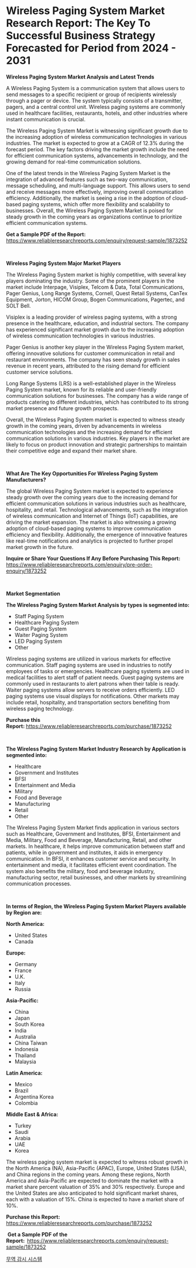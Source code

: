 <p><h1>Wireless Paging System Market Research Report: The Key To Successful Business Strategy Forecasted for Period from 2024 - 2031</h1></p><p><strong>Wireless Paging System Market Analysis and Latest Trends</strong></p>
<p><p>A Wireless Paging System is a communication system that allows users to send messages to a specific recipient or group of recipients wirelessly through a pager or device. The system typically consists of a transmitter, pagers, and a central control unit. Wireless paging systems are commonly used in healthcare facilities, restaurants, hotels, and other industries where instant communication is crucial.</p><p>The Wireless Paging System Market is witnessing significant growth due to the increasing adoption of wireless communication technologies in various industries. The market is expected to grow at a CAGR of 12.3% during the forecast period. The key factors driving the market growth include the need for efficient communication systems, advancements in technology, and the growing demand for real-time communication solutions.</p><p>One of the latest trends in the Wireless Paging System Market is the integration of advanced features such as two-way communication, message scheduling, and multi-language support. This allows users to send and receive messages more effectively, improving overall communication efficiency. Additionally, the market is seeing a rise in the adoption of cloud-based paging systems, which offer more flexibility and scalability to businesses. Overall, the Wireless Paging System Market is poised for steady growth in the coming years as organizations continue to prioritize efficient communication systems.</p></p>
<p><strong>Get a Sample PDF of the Report:&nbsp;</strong> <a href="https://www.reliableresearchreports.com/enquiry/request-sample/1873252">https://www.reliableresearchreports.com/enquiry/request-sample/1873252</a></p>
<p>&nbsp;</p>
<p><strong>Wireless Paging System Major Market Players</strong></p>
<p><p>The Wireless Paging System market is highly competitive, with several key players dominating the industry. Some of the prominent players in the market include Interpage, Visiplex, Telcom & Data, Total Communications, Pager Genius, Long Range Systems, Cornell, Quest Retail Systems, CanTex Equipment, Jorton, HICOM Group, Bogen Communications, Pagertec, and SOLT Bell.</p><p>Visiplex is a leading provider of wireless paging systems, with a strong presence in the healthcare, education, and industrial sectors. The company has experienced significant market growth due to the increasing adoption of wireless communication technologies in various industries.</p><p>Pager Genius is another key player in the Wireless Paging System market, offering innovative solutions for customer communication in retail and restaurant environments. The company has seen steady growth in sales revenue in recent years, attributed to the rising demand for efficient customer service solutions.</p><p>Long Range Systems (LRS) is a well-established player in the Wireless Paging System market, known for its reliable and user-friendly communication solutions for businesses. The company has a wide range of products catering to different industries, which has contributed to its strong market presence and future growth prospects.</p><p>Overall, the Wireless Paging System market is expected to witness steady growth in the coming years, driven by advancements in wireless communication technologies and the increasing demand for efficient communication solutions in various industries. Key players in the market are likely to focus on product innovation and strategic partnerships to maintain their competitive edge and expand their market share.</p></p>
<p>&nbsp;</p>
<p><strong>What Are The Key Opportunities For Wireless Paging System Manufacturers?</strong></p>
<p><p>The global Wireless Paging System market is expected to experience steady growth over the coming years due to the increasing demand for efficient communication solutions in various industries such as healthcare, hospitality, and retail. Technological advancements, such as the integration of wireless communication and Internet of Things (IoT) capabilities, are driving the market expansion. The market is also witnessing a growing adoption of cloud-based paging systems to improve communication efficiency and flexibility. Additionally, the emergence of innovative features like real-time notifications and analytics is projected to further propel market growth in the future.</p></p>
<p><strong>Inquire or Share Your Questions If Any Before Purchasing This Report:</strong> <a href="https://www.reliableresearchreports.com/enquiry/pre-order-enquiry/1873252">https://www.reliableresearchreports.com/enquiry/pre-order-enquiry/1873252</a></p>
<p>&nbsp;</p>
<p><strong>Market Segmentation</strong></p>
<p><strong>The Wireless Paging System Market Analysis by types is segmented into:</strong></p>
<p><ul><li>Staff Paging System</li><li>Healthcare Paging System</li><li>Guest Paging System</li><li>Waiter Paging System</li><li>LED Paging System</li><li>Other</li></ul></p>
<p><p>Wireless paging systems are utilized in various markets for effective communication. Staff paging systems are used in industries to notify employees of tasks or emergencies. Healthcare paging systems are used in medical facilities to alert staff of patient needs. Guest paging systems are commonly used in restaurants to alert patrons when their table is ready. Waiter paging systems allow servers to receive orders efficiently. LED paging systems use visual displays for notifications. Other markets may include retail, hospitality, and transportation sectors benefiting from wireless paging technology.</p></p>
<p><strong>Purchase this Report:&nbsp;</strong><a href="https://www.reliableresearchreports.com/purchase/1873252">https://www.reliableresearchreports.com/purchase/1873252</a></p>
<p>&nbsp;</p>
<p><strong>The Wireless Paging System Market Industry Research by Application is segmented into:</strong></p>
<p><ul><li>Healthcare</li><li>Government and Institutes</li><li>BFSI</li><li>Entertainment and Media</li><li>Military</li><li>Food and Beverage</li><li>Manufacturing</li><li>Retail</li><li>Other</li></ul></p>
<p><p>The Wireless Paging System Market finds application in various sectors such as Healthcare, Government and Institutes, BFSI, Entertainment and Media, Military, Food and Beverage, Manufacturing, Retail, and other markets. In healthcare, it helps improve communication between staff and patients, while in government and institutes, it aids in emergency communication. In BFSI, it enhances customer service and security. In entertainment and media, it facilitates efficient event coordination. The system also benefits the military, food and beverage industry, manufacturing sector, retail businesses, and other markets by streamlining communication processes.</p></p>
<p>&nbsp;</p>
<p><strong>In terms of Region, the Wireless Paging System Market Players available by Region are:</strong></p>
<p>
    <p> <strong> North America: </strong>
        <ul>
            <li>United States</li>
            <li>Canada</li>
        </ul>
        </p> 
    <p> <strong> Europe: </strong>
        <ul>
            <li>Germany</li>
            <li>France</li>
            <li>U.K.</li>
            <li>Italy</li>
            <li>Russia</li>
        </ul>
        </p> 
    <p> <strong> Asia-Pacific: </strong>
        <ul>
            <li>China</li>
            <li>Japan</li>
            <li>South Korea</li>
            <li>India</li>
            <li>Australia</li>
            <li>China Taiwan</li>
            <li>Indonesia</li>
            <li>Thailand</li>
            <li>Malaysia</li>
        </ul>
        </p> 
    <p> <strong> Latin America: </strong>
        <ul>
            <li>Mexico</li>
            <li>Brazil</li>
            <li>Argentina Korea</li>
            <li>Colombia</li>
        </ul>
        </p> 
    <p> <strong> Middle East & Africa: </strong>
        <ul>
            <li>Turkey</li>
            <li>Saudi</li>
            <li>Arabia</li>
            <li>UAE</li>
            <li>Korea</li>
        </ul>
    </p>
    </p>
<p><p>The wireless paging system market is expected to witness robust growth in the North America (NA), Asia-Pacific (APAC), Europe, United States (USA), and China regions in the coming years. Among these regions, North America and Asia-Pacific are expected to dominate the market with a market share percent valuation of 35% and 30% respectively. Europe and the United States are also anticipated to hold significant market shares, each with a valuation of 15%. China is expected to have a market share of 10%.</p></p>
<p><strong>Purchase this Report: </strong><a href="https://www.reliableresearchreports.com/purchase/1873252">https://www.reliableresearchreports.com/purchase/1873252</a></p>
<p>&nbsp;<strong>Get a Sample PDF of the Report:&nbsp;&nbsp;</strong><a href="https://www.reliableresearchreports.com/enquiry/request-sample/1873252">https://www.reliableresearchreports.com/enquiry/request-sample/1873252</a></p>
<p><strong></strong></p>
<p><p><a href="https://github.com/sougarounis/Market-Research-Report-List-3/blob/main/86217258219.md">무역 감시 시스템</a></p></p>